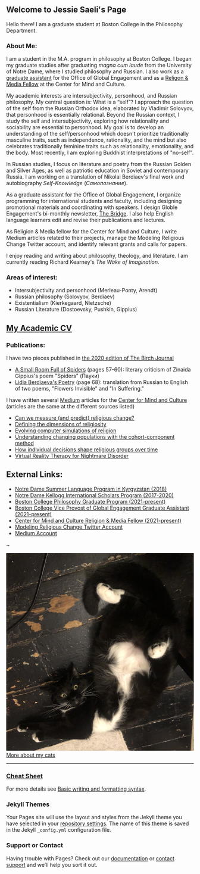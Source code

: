 ## Welcome to Jessie Saeli's Page

Hello there! I am a graduate student at Boston College in the Philosophy Department.

### About Me:

I am a student in the M.A. program in philosophy at Boston College. I began my graduate studies after graduating _magna cum laude_ from the University of Notre Dame, where I studied philosophy and Russian. I also work as a [graduate assistant](https://www.bc.edu/bc-web/sites/global-engagement/about.html) for the Office of Global Engagement and as a [Religon & Media Fellow](https://mindandculture.org/about/people/interns/) at the Center for Mind and Culture.

My academic interests are intersubjectivity, personhood, and Russian philosophy. My central question is: What is a “self”? I approach the question of the self from the Russian Orthodox idea, elaborated by Vladimir Solovyov, that personhood is essentially relational. Beyond the Russian context, I study the self and intersubjectivity, exploring how relationality and sociability are essential to personhood. My goal is to develop an understanding of the self/personhood which doesn't prioritize traditionally masculine traits, such as independence, rationality, and the mind but also celebrates traditionally feminine traits such as relationality, emotionality, and the body. Most recently, I am exploring Buddhist interpretations of "no-self".

In Russian studies, I focus on literature and poetry from the Russian Golden and Silver Ages, as well as patriotic education in Soviet and contemporary Russia. I am working on a translation of Nikolai Berdiaev's final work and autobiography _Self-Knowledge_ (_Самопознание_).

As a graduate assistant for the Office of Global Engagement, I organize programming for international students and faculty, including designing promotional materials and coordinating with speakers. I design Globle Engagement's bi-monthly newsletter, [The Bridge](https://www.bc.edu/bc-web/sites/global-engagement/about/thebridge.html). I also help English language learners edit and revise their publications and lectures.

As Religion & Media fellow for the Center for Mind and Culture, I write Medium articles related to their projects, manage the Modeling Religious Change Twitter account,  and identify relevant grants and calls for papers.

I enjoy reading and writing about philosophy, theology, and literature. I am currently reading Richard Kearney's _The Wake of Imagination_.

### Areas of interest:
- Intersubjectivity and personhood (Merleau-Ponty, Arendt)
- Russian philosophy (Solovyov, Berdiaev)
- Existentialism (Kierkegaard, Nietzsche)
- Russian Literature (Dostoevsky, Pushkin, Gippius)

## [My Academic CV](/Jessica_Saeli_Resume_2022-2.5.pdf)

### Publications:

I have two pieces published in [the 2020 edition of The Birch Journal](https://issuu.com/thebirchjournal/docs/the_birch_2020_final)
- [A Small Room Full of Spiders](https://jsaeli.github.io/publications) (pages 57-60): literary criticism of Zinaida Gippius's poem "Spiders" (Пауки)
- [Lidia Berdiaeva's Poetry](https://jsaeli.github.io/publications) (page 68): translation from Russian to English of two poems, "Flowers Invisible" and "In Suffering."

I have written several [Medium](https://medium.com/@saelij) articles for the [Center for Mind and Culture](https://mindandculture.org/) (articles are the same at the different sources listed)
- [Can we measure (and predict) religious change?](https://medium.com/modeling-religious-change/can-we-measure-and-predict-religious-change-b4919b69ff68)
- [Defining the dimensions of religiosity](https://medium.com/modeling-religious-change/defining-the-dimensions-of-religiosity-4b68949239dd)
- [Evolving computer simulations of religion](https://medium.com/modeling-religious-change/evolving-computer-simulations-of-religion-2df7f6722b96)
- [Understanding changing populations with the cohort-component method](https://medium.com/modeling-religious-change/the-cohort-component-method-of-demographic-projection-180f1eacf4d8)
- [How individual decisions shape religious groups over time](https://medium.com/modeling-religious-change/modeling-religious-change-with-agent-based-models-b95f55a8c953)
- [Virtual Reality Therapy for Nightmare Disorder](https://medium.com/@mindandculture/virtual-reality-therapy-for-nightmare-disorder-18ce6f724c90)

## External Links:
- [Notre Dame Summer Language Program in Kyrgyzstan (2018)](https://sites.nd.edu/sla2018/saeli-jessica/)
- [Notre Dame Kellogg International Scholars Program (2017-2020)](https://kellogg.nd.edu/jessica-saeli)
- [Boston College Philosophy Graduate Program (2021-present)](https://www.bc.edu/content/bc-web/sites/global-engagement/about/vs-bios/jessica-saeli-bio/)
- [Boston College Vice Provost of Global Engagement Graduate Assistant (2021-present)](https://www.bc.edu/bc-web/sites/global-engagement/about.html)
- [Center for Mind and Culture Religion & Media Fellow (2021-present)](https://mindandculture.org/about/people/interns/)
- [Modeling Religious Change Twitter Account](https://twitter.com/ReligiousChange)
- [Medium Account](https://medium.com/@saelij)

~

![Kitty](/C.jpg)
[More about my cats](https://jsaeli.github.io/cats)

---

### [Cheat Sheet](https://github.com/adam-p/markdown-here/wiki/Markdown-Cheatsheet)

For more details see [Basic writing and formatting syntax](https://docs.github.com/en/github/writing-on-github/getting-started-with-writing-and-formatting-on-github/basic-writing-and-formatting-syntax).



### Jekyll Themes

Your Pages site will use the layout and styles from the Jekyll theme you have selected in your [repository settings](https://github.com/jsaeli/jsaeli.github.io/settings/pages). The name of this theme is saved in the Jekyll `_config.yml` configuration file.

### Support or Contact

Having trouble with Pages? Check out our [documentation](https://docs.github.com/categories/github-pages-basics/) or [contact support](https://support.github.com/contact) and we’ll help you sort it out.
